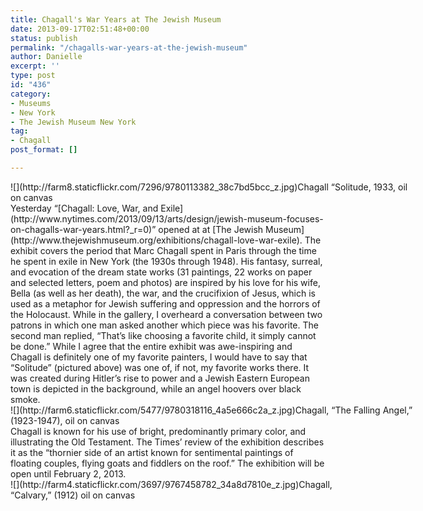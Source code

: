 ```yaml
---
title: Chagall's War Years at The Jewish Museum
date: 2013-09-17T02:51:48+00:00
status: publish
permalink: "/chagalls-war-years-at-the-jewish-museum"
author: Danielle
excerpt: ''
type: post
id: "436"
category:
- Museums
- New York
- The Jewish Museum New York
tag:
- Chagall
post_format: []

---
```

<div class="wp-caption alignnone" style="width: 650px">![](http://farm8.staticflickr.com/7296/9780113382_38c7bd5bcc_z.jpg)Chagall “Solitude, 1933, oil on canvas

</div>Yesterday “[Chagall: Love, War, and Exile](http://www.nytimes.com/2013/09/13/arts/design/jewish-museum-focuses-on-chagalls-war-years.html?_r=0)” opened at at [The Jewish Museum](http://www.thejewishmuseum.org/exhibitions/chagall-love-war-exile). The exhibit covers the period that Marc Chagall spent in Paris through the time he spent in exile in New York (the 1930s through 1948). His fantasy, surreal, and evocation of the dream state works (31 paintings, 22 works on paper and selected letters, poem and photos) are inspired by his love for his wife, Bella (as well as her death), the war, and the crucifixion of Jesus, which is used as a metaphor for Jewish suffering and oppression and the horrors of the Holocaust. While in the gallery, I overheard a conversation between two patrons in which one man asked another which piece was his favorite. The second man replied, “That’s like choosing a favorite child, it simply cannot be done.” While I agree that the entire exhibit was awe-inspiring and Chagall is definitely one of my favorite painters, I would have to say that “Solitude” (pictured above) was one of, if not, my favorite works there. It was created during Hitler’s rise to power and a Jewish Eastern European town is depicted in the background, while an angel hoovers over black smoke.<span style="font-size: 0.8em;"> </span>

<div class="wp-caption alignnone" style="width: 650px">![](http://farm6.staticflickr.com/5477/9780318116_4a5e666c2a_z.jpg)Chagall, “The Falling Angel,” (1923-1947), oil on canvas

</div>Chagall is known for his use of bright, predominantly primary color, and illustrating the Old Testament. The Times’ review of the exhibition describes it as the “thornier side of an artist known for sentimental paintings of floating couples, flying goats and fiddlers on the roof.” The exhibition will be open until February 2, 2013.

<div class="wp-caption alignnone" style="width: 559px">![](http://farm4.staticflickr.com/3697/9767458782_34a8d7810e_z.jpg)Chagall, “Calvary,” (1912) oil on canvas

</div>